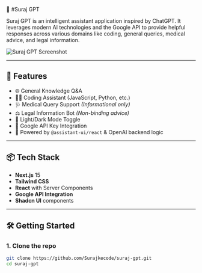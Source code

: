 🤖 #Suraj GPT

Suraj GPT is an intelligent assistant application inspired by ChatGPT. It leverages modern AI technologies and the Google API to provide helpful responses across various domains like coding, general queries, medical advice, and legal information.

![Suraj GPT Screenshot](public/screenshot.png) <!-- Replace with your screenshot path -->

---

## 🚀 Features

- 🌐 General Knowledge Q&A
- 👨‍💻 Coding Assistant (JavaScript, Python, etc.)
- 🩺 Medical Query Support *(Informational only)*
- ⚖️ Legal Information Bot *(Non-binding advice)*
- 🎨 Light/Dark Mode Toggle
- 🔐 Google API Key Integration
- 🧠 Powered by `@assistant-ui/react` & OpenAI backend logic

---

## 📦 Tech Stack

- **Next.js** 15
- **Tailwind CSS**
- **React** with Server Components
- **Google API Integration**
- **Shadcn UI** components

---

## 🛠️ Getting Started

### 1. Clone the repo
```bash
git clone https://github.com/Surajkecode/suraj-gpt.git
cd suraj-gpt
